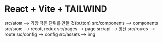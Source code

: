 # React + Vite + TAILWIND

src/atom --> 가장 작은 단위를 만들 것(button)
src/components --> components
src/store --> recoil, redux
src/pages --> page
src/api --> 통신
src/routes --> route
src/config --> config
src/assets --> img
